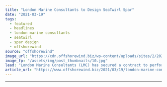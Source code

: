 ```yaml
---
title: "London Marine Consultants to Design SeaTwirl Spar"
date: "2021-03-19"
tags: 
  - featured
  - headlines
  - london marine consultants
  - seatwirl
  - spar design
  - offshorewind
source: "offshorewind"
image_url: "https://cdn.offshorewind.biz/wp-content/uploads/sites/2/2021/03/19090004/London-Marine-Consultants-to-Design-Full-Scale-SeaTwirl-Spar.jpg"
image_fp: "/assets/img/post_thumbnails/10.jpg"
lead: "London Marine Consultants (LMC) has secured a contract to perform the detailed design of the"
article_url: "https://www.offshorewind.biz/2021/03/19/london-marine-consultants-to-design-seatwirl-spar/"
---
```


---

